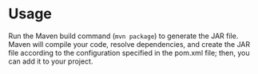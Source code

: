 # Usage

Run the Maven build command (`mvn package`) to generate the JAR file. Maven will compile your code, resolve dependencies, and create the JAR file according to the configuration specified in the pom.xml file; then, you can add it to your project.